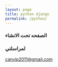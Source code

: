```yaml
---
layout: page
title: python django
permalink: /python/
---
```


### الصفحه تحت الانشاء



### لمراسلتي

[canvip2011@gmail.com](mailto:canvip2011@gmail.com)
